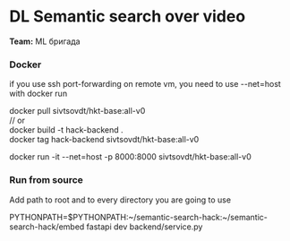 # DL Semantic search over video

__Team:__ ML бригада

### Docker 
if you use ssh port-forwarding on remote vm, you need to use --net=host with docker run

docker pull sivtsovdt/hkt-base:all-v0 \
// or \
docker build -t hack-backend . \
docker tag hack-backend sivtsovdt/hkt-base:all-v0 

docker run -it --net=host -p 8000:8000 sivtsovdt/hkt-base:all-v0

### Run from source

Add path to root and to every directory you are going to use

PYTHONPATH=$PYTHONPATH:~/semantic-search-hack:~/semantic-search-hack/embed fastapi dev backend/service.py

